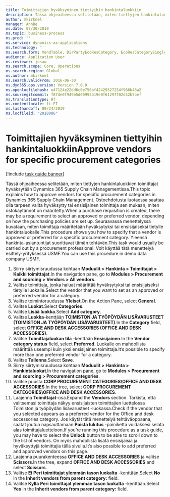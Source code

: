 ```yaml
---
title: Toimittajien hyväksyminen tiettyihin hankintaluokkiin
description: Tässä ohjeaiheessa selitetään, miten tiettyjen hankintaluokkien toimittajat hyväksytään Dynamics 365 Supply Chain Managementissa.
author: mkirknel
manager: AnnBe
ms.date: 07/30/2019
ms.topic: business-process
ms.prod: ''
ms.service: dynamics-ax-applications
ms.technology: ''
ms.search.form: VendTable, DirPartyEcoResCategory, EcoResCategorySingleLookup, ProcCategoryHierarchyManagement
audience: Application User
ms.reviewer: josaw
ms.search.scope: Core, Operations
ms.search.region: Global
ms.author: mkirknel
ms.search.validFrom: 2016-06-30
ms.dyn365.ops.version: Version 7.0.0
ms.openlocfilehash: e47124e22dd6c0e756bf42429327254f966b48a2
ms.sourcegitcommit: f87de0f949b5d60993b19e0f61297f02d42b5bef
ms.translationtype: HT
ms.contentlocale: fi-FI
ms.lasthandoff: 09/24/2019
ms.locfileid: "2018086"
---
```

# <a name="approve-vendors-for-specific-procurement-categories"></a><span data-ttu-id="1a2d2-103">Toimittajien hyväksyminen tiettyihin hankintaluokkiin</span><span class="sxs-lookup"><span data-stu-id="1a2d2-103">Approve vendors for specific procurement categories</span></span>

[!include [task guide banner](../../includes/task-guide-banner.md)]

<span data-ttu-id="1a2d2-104">Tässä ohjeaiheessa selitetään, miten tiettyjen hankintaluokkien toimittajat hyväksytään Dynamics 365 Supply Chain Managementissa.</span><span class="sxs-lookup"><span data-stu-id="1a2d2-104">This topic explains how to approve vendors for specific procurement categories in Dynamics 365 Supply Chain Management.</span></span> <span data-ttu-id="1a2d2-105">Ostoehdotusta luotaessa saattaa olla tarpeen valita hyväksytty tai ensisijainen toimittaja sen mukaan, miten ostokäytännöt on määritetty.</span><span class="sxs-lookup"><span data-stu-id="1a2d2-105">When a purchase requisition is created, there may be a requirement to select an approved or preferred vendor, depending on how the purchasing policies are set up.</span></span> <span data-ttu-id="1a2d2-106">Seuraavassa menettelyssä kuvataan, miten toimittaja määritetään hyväksytyksi tai ensisijaiseksi tietylle hankintaluokalle.</span><span class="sxs-lookup"><span data-stu-id="1a2d2-106">This procedure shows you how to specify that a vendor is approved or preferred for a specific procurement category.</span></span> <span data-ttu-id="1a2d2-107">Yleensä hankinta-asiantuntijat suorittavat tämän tehtävän.</span><span class="sxs-lookup"><span data-stu-id="1a2d2-107">This task would usually be carried out by a procurement professional.</span></span> <span data-ttu-id="1a2d2-108">Voit käyttää tätä menettelyä esittely-yrityksessä USMF.</span><span class="sxs-lookup"><span data-stu-id="1a2d2-108">You can use this procedure in demo data company USMF.</span></span>

1. <span data-ttu-id="1a2d2-109">Siirry siirtymisruudussa kohtaan **Moduulit > Hankinta > Toimittajat > Kaikki toimittajat**.</span><span class="sxs-lookup"><span data-stu-id="1a2d2-109">In the navigation pane, go to **Modules > Procurement and sourcing > Vendors > All vendors**.</span></span>
2. <span data-ttu-id="1a2d2-110">Valitse toimittaja, jonka haluat määrittää hyväksytyksi tai ensisijaiseksi tietylle luokalle.</span><span class="sxs-lookup"><span data-stu-id="1a2d2-110">Select the vendor that you want to set as an approved or preferred vendor for a category.</span></span>
3. <span data-ttu-id="1a2d2-111">Valitse toimintoruudussa **Yleiset**.</span><span class="sxs-lookup"><span data-stu-id="1a2d2-111">On the Action Pane, select **General**.</span></span>
4. <span data-ttu-id="1a2d2-112">Valitse **Luokat**.</span><span class="sxs-lookup"><span data-stu-id="1a2d2-112">Select **Categories**.</span></span>
5. <span data-ttu-id="1a2d2-113">Valitse **Lisää luokka**.</span><span class="sxs-lookup"><span data-stu-id="1a2d2-113">Select **Add category**.</span></span>
6. <span data-ttu-id="1a2d2-114">Valitse **Luokka**-kenttään **TOIMISTON JA TYÖPÖYDÄN LISÄVARUSTEET (TOIMISTON JA TYÖPÖYDÄN LISÄVARUSTEET)**.</span><span class="sxs-lookup"><span data-stu-id="1a2d2-114">In the **Category** field, select **OFFICE AND DESK ACCESSORIES (OFFICE AND DESK ACCESSORIES)**.</span></span>
7. <span data-ttu-id="1a2d2-115">Valitse **Toimittajaluokan tila** -kenttään **Ensisijainen**.</span><span class="sxs-lookup"><span data-stu-id="1a2d2-115">In the **Vendor category status** field, select **Preferred**.</span></span> <span data-ttu-id="1a2d2-116">Luokalle on mahdollista määrittää useampi kuin yksi ensisijainen toimittaja.</span><span class="sxs-lookup"><span data-stu-id="1a2d2-116">It’s possible to specify more than one preferred vendor for a category.</span></span>  
8. <span data-ttu-id="1a2d2-117">Valitse **Tallenna**.</span><span class="sxs-lookup"><span data-stu-id="1a2d2-117">Select **Save**.</span></span>
9. <span data-ttu-id="1a2d2-118">Siirry siirtymisruudussa kohtaan **Moduulit > Hankinta > Hankintaluokat**.</span><span class="sxs-lookup"><span data-stu-id="1a2d2-118">In the navigation pane, go to **Modules > Procurement and sourcing > Procurement categories**.</span></span>
10. <span data-ttu-id="1a2d2-119">Valitse puusta **CORP PROCUREMENT CATEGORIES\OFFICE AND DESK ACCESSORIES**.</span><span class="sxs-lookup"><span data-stu-id="1a2d2-119">In the tree, select **CORP PROCUREMENT CATEGORIES\OFFICE AND DESK ACCESSORIES**.</span></span>
11. <span data-ttu-id="1a2d2-120">Laajenna **Toimittajat**-osa.</span><span class="sxs-lookup"><span data-stu-id="1a2d2-120">Expand the **Vendors** section.</span></span> <span data-ttu-id="1a2d2-121">Tarkista, että valitsemasi toimittaja näkyy ensisijaisten toimittajien luettelossa Toimiston ja työpöydän lisävarusteet -luokassa.</span><span class="sxs-lookup"><span data-stu-id="1a2d2-121">Check if the vendor that you selected appears as a preferred vendor for the Office and desk accessories category.</span></span> <span data-ttu-id="1a2d2-122">Jos käytät tätä menettelyä tehtäväoppaana, saatat joutua napsauttamaan **Poista lukitus** -painiketta voidaksesi selata alas toimittajaluetteloon.</span><span class="sxs-lookup"><span data-stu-id="1a2d2-122">If you’re running this procedure as a task guide, you may have to select the **Unlock** button to be able to scroll down to the list of vendors.</span></span>  <span data-ttu-id="1a2d2-123">On myös mahdollista lisätä ensisijaisia ja hyväksyttyjä toimittajia tällä sivulla.</span><span class="sxs-lookup"><span data-stu-id="1a2d2-123">It’s also possible to add preferred and approved vendors on this page.</span></span>  
12. <span data-ttu-id="1a2d2-124">Laajenna puurakenteessa **OFFICE AND DESK ACCESSORIES** ja valitse **Scissors**.</span><span class="sxs-lookup"><span data-stu-id="1a2d2-124">In the tree, expand **OFFICE AND DESK ACCESSORIES** and select **Scissors**.</span></span>
13. <span data-ttu-id="1a2d2-125">Valitse **Ei** **Peri toimittajat ylemmän tason luokalta** -kenttään.</span><span class="sxs-lookup"><span data-stu-id="1a2d2-125">Select **No** in the **Inherit vendors from parent category:** field.</span></span>
14. <span data-ttu-id="1a2d2-126">Valitse **Kyllä** **Peri toimittajat ylemmän tason luokalta** -kenttään.</span><span class="sxs-lookup"><span data-stu-id="1a2d2-126">Select **Yes** in the **Inherit vendors from parent category:** field.</span></span>

